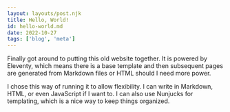 ```yaml
---
layout: layouts/post.njk
title: Hello, World!
id: hello-world.md
date: 2022-10-27
tags: ['blog', 'meta']
---
```


Finally got around to putting this old website together. It is powered by Eleventy, which means there is a base template and then subsequent pages are generated from Markdown files or HTML should I need more power.

I chose this way of running it to allow flexibility. I can write in Markdown, HTML, or even JavaScript if I want to. I can also use Nunjucks for templating, which is a nice way to keep things organized.
